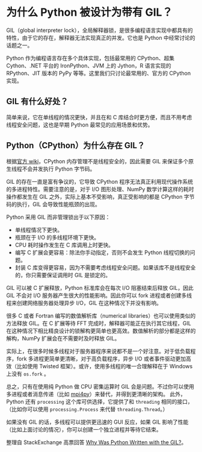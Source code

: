 # 为什么 Python 被设计为带有 GIL？

GIL（global interpreter lock），全局解释器锁，是很多编程语言实现中都具有的特性，由于它的存在，解释器无法实现真正的并发。它也是 Python 中经常讨论的话题之一。

Python 作为编程语言存在多个具体实现，包括最常用的 CPython、超集 Cython、.NET 平台的 IronPython、JVM 上的 Jython，R 语言实现的 RPython、JIT 版本的 PyPy 等等。这里我们只讨论最常用的、官方的 CPython 实现。

## GIL 有什么好处？

简单来说，它在单线程的情况更快，并且在和 C 库结合时更方便，而且不用考虑线程安全问题，这也是早期 Python 最常见的应用场景和优势。

## Python（CPython）为什么存在 GIL？

根据[官方 wiki](https://wiki.python.org/moin/GlobalInterpreterLock)，CPython 内存管理不是线程安全的，因此需要 GIL 来保证多个原生线程不会并发执行 Python 字节码。

GIL 的存在一直是富有争议的，它导致 CPython 程序无法真正利用现代操作系统的多进程特性。需要注意的是，对于 I/O 图形处理、NumPy 数学计算这样的耗时操作都发生在 GIL 之外，实际上基本不受影响，真正受影响的都是 CPython 字节码的执行，GIL 会导致性能瓶颈的出现。

Python 采用 GIL 而非管理锁出于以下原因：

- 单线程情况下更快。
- 瓶颈在于 I/O 的多线程环境下更快。
- CPU 耗时操作发生在 C 库调用上时更快。
- 编写 C 扩展会更容易：除法你手动指定，否则不会发生 Python 线程切换的问题。
- 封装 C 库变得更容易，因为不需要考虑线程安全问题。如果该库不是线程安全的，你只需要保证调用时 GIL 是锁定的。

GIL 可以被 C 扩展释放，Python 标准库会在每次 I/O 阻塞结束后释放 GIL，因此 GIL 不会对 I/O 服务器产生很大的性能影响。因此你可以 fork 进程或者创建多线程来创建网络服务器处理异步 I/O，GIL 在这种情况下并没有影响。

很多 C 或者 Fortran 编写的数值解析库（numerical libraries）也可以使用类似的方法释放 GIL。在 C 扩展等待 FFT 完成时，解释器可能正在执行其它线程，GIL 在这种情况下相比精良设计的锁解构更简单也更高效。数值解析的部分都是这样的解构，NumPy 扩展会在不需要时及时释放 GIL。

实际上，在很多时候多线程对于服务器程序来说都不是一个好注意。对于低负载程序，fork 多进程更简单更清晰，对于高负载程序，异步 I/O 或者事件驱动更加高效（比如使用 Twisted 框架）。或许，使用多线程的唯一合理解释在于 Windows 上没有 `os.fork` 。

总之，只有在使用纯 Python 做 CPU 密集运算时 GIL 会是问题。不过你可以使用多进程或者消息传递（比如 [mpi4py](http://pythonhosted.org/mpi4py/usrman/index.html)）来替代，并得到更清晰的架构。
此外，Python 还有 `processing` 这个库可供选择，它提供了和 `threading` 相同的接口，（比如你可以使用 `processing.Process` 来代替 `threading.Thread`。）

如果没有 GIL 的话，多线程可以提供更迅速的 GUI 反应，如果 GIL 影响了性能（比如上面讨论的情况），你可以创建一个独立进程并等待它结束。

整理自 StackExchange 高票回答 [Why Was Python Written with the GIL?](http://softwareengineering.stackexchange.com/a/186909)。
